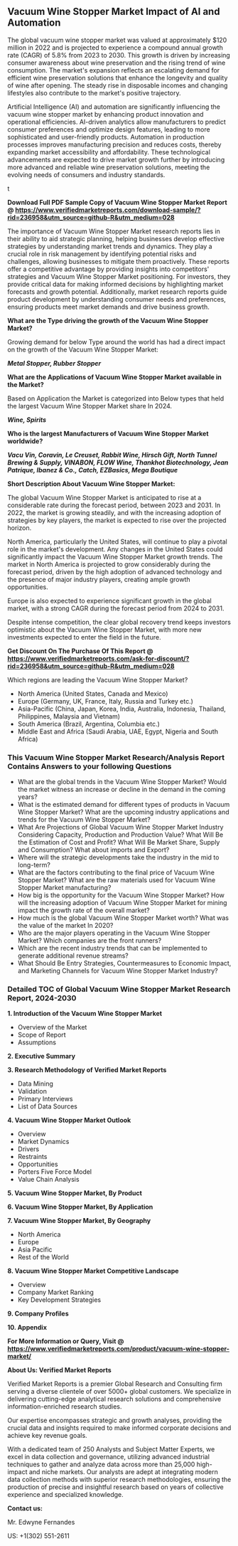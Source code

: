 <h2>Vacuum Wine Stopper Market Impact of AI and Automation</h2><p>The global vacuum wine stopper market was valued at approximately $120 million in 2022 and is projected to experience a compound annual growth rate (CAGR) of 5.8% from 2023 to 2030. This growth is driven by increasing consumer awareness about wine preservation and the rising trend of wine consumption. The market's expansion reflects an escalating demand for efficient wine preservation solutions that enhance the longevity and quality of wine after opening. The steady rise in disposable incomes and changing lifestyles also contribute to the market's positive trajectory.</p><p>Artificial Intelligence (AI) and automation are significantly influencing the vacuum wine stopper market by enhancing product innovation and operational efficiencies. AI-driven analytics allow manufacturers to predict consumer preferences and optimize design features, leading to more sophisticated and user-friendly products. Automation in production processes improves manufacturing precision and reduces costs, thereby expanding market accessibility and affordability. These technological advancements are expected to drive market growth further by introducing more advanced and reliable wine preservation solutions, meeting the evolving needs of consumers and industry standards.</p>t</p><p id="" class=""><strong>Download Full PDF Sample Copy of Vacuum Wine Stopper Market Report @ <a href="https://www.verifiedmarketreports.com/download-sample/?rid=236958&utm_source=github-R&utm_medium=028" target="_blank">https://www.verifiedmarketreports.com/download-sample/?rid=236958&utm_source=github-R&utm_medium=028</a></strong></p><p>The importance of&nbsp;Vacuum Wine Stopper Market research reports lies in their ability to aid strategic planning, helping businesses develop effective strategies by understanding market trends and dynamics. They play a crucial role in risk management by identifying potential risks and challenges, allowing businesses to mitigate them proactively. These reports offer a competitive advantage by providing insights into competitors' strategies and Vacuum Wine Stopper Market positioning. For investors, they provide critical data for making informed decisions by highlighting market forecasts and growth potential. Additionally, market research reports guide product development by understanding consumer needs and preferences, ensuring products meet market demands and drive business growth.</p><p><strong>What are the&nbsp;Type driving the growth of the Vacuum Wine Stopper Market?</strong></p><p id="" class="">Growing demand for below Type around the world has had a direct impact on the growth of the Vacuum Wine Stopper Market:</p><em><strong>Metal Stopper, Rubber Stopper</strong></em></p><strong>What are the&nbsp;Applications&nbsp;of Vacuum Wine Stopper Market available in the Market?</strong></p><p id="" class="">Based on Application the Market is categorized into Below types that held the largest Vacuum Wine Stopper Market share In 2024.</p><em><strong>Wine, Spirits</strong></em></p><strong>Who is the largest Manufacturers of Vacuum Wine Stopper Market worldwide?</strong></p><p><em><strong>Vacu Vin, Coravin, Le Creuset, Rabbit Wine, Hirsch Gift, North Tunnel Brewing & Supply, VINABON, FLOW Wine, Thankhot Biotechnology, Jean Patrique, Ibanez & Co., Catch, EZBasics, Mega Boutique</strong></em></p><p id="" class=""><strong>Short Description About Vacuum Wine Stopper Market:</strong></p><p>The global Vacuum Wine Stopper Market is anticipated to rise at a considerable rate during the forecast period, between 2023 and 2031. In 2022, the market is growing steadily, and with the increasing adoption of strategies by key players, the market is expected to rise over the projected horizon.</p><p>North America, particularly the United States, will continue to play a pivotal role in the market's development. Any changes in the United States could significantly impact the Vacuum Wine Stopper Market growth trends. The market in North America is projected to grow considerably during the forecast period, driven by the high adoption of advanced technology and the presence of major industry players, creating ample growth opportunities.</p><p>Europe is also expected to experience significant growth in the global market, with a strong CAGR during the forecast period from 2024 to 2031.</p><p>Despite intense competition, the clear global recovery trend keeps investors optimistic about the Vacuum Wine Stopper Market, with more new investments expected to enter the field in the future.</p><p id="" class=""><strong>Get Discount On The Purchase Of This Report @ <a href="https://www.verifiedmarketreports.com/ask-for-discount/?rid=236958&utm_source=github-R&utm_medium=028" target="_blank">https://www.verifiedmarketreports.com/ask-for-discount/?rid=236958&utm_source=github-R&utm_medium=028</a></strong></p>Which regions are leading the Vacuum Wine Stopper Market?</p><ul><li>North America (United States, Canada and Mexico)</li><li>Europe (Germany, UK, France, Italy, Russia and Turkey etc.)</li><li>Asia-Pacific (China, Japan, Korea, India, Australia, Indonesia, Thailand, Philippines, Malaysia and Vietnam)</li><li>South America (Brazil, Argentina, Columbia etc.)</li><li>Middle East and Africa (Saudi Arabia, UAE, Egypt, Nigeria and South Africa)</li></ul><h3 id="" class="">This Vacuum Wine Stopper Market Research/Analysis Report Contains Answers to your following Questions</h3><ul><li>What are the global trends in the Vacuum Wine Stopper Market? Would the market witness an increase or decline in the demand in the coming years?</li><li>What is the estimated demand for different types of products in Vacuum Wine Stopper Market? What are the upcoming industry applications and trends for the Vacuum Wine Stopper Market?</li><li>What Are Projections of Global Vacuum Wine Stopper Market Industry Considering Capacity, Production and Production Value? What Will Be the Estimation of Cost and Profit? What Will Be Market Share, Supply and Consumption? What about imports and Export?</li><li>Where will the strategic developments take the industry in the mid to long-term?</li><li>What are the factors contributing to the final price of Vacuum Wine Stopper Market? What are the raw materials used for Vacuum Wine Stopper Market manufacturing?</li><li>How big is the opportunity for the Vacuum Wine Stopper Market? How will the increasing adoption of Vacuum Wine Stopper Market for mining impact the growth rate of the overall market?</li><li>How much is the global Vacuum Wine Stopper Market worth? What was the value of the market In 2020?</li><li>Who are the major players operating in the Vacuum Wine Stopper Market? Which companies are the front runners?</li><li>Which are the recent industry trends that can be implemented to generate additional revenue streams?</li><li>What Should Be Entry Strategies, Countermeasures to Economic Impact, and Marketing Channels for Vacuum Wine Stopper Market Industry?</li></ul><h3 id="" class="">Detailed TOC of Global Vacuum Wine Stopper Market Research Report, 2024-2030</h3><p id="" class=""><strong>1. Introduction of the Vacuum Wine Stopper Market</strong></p><ul><li>Overview of the Market</li><li>Scope of Report</li><li>Assumptions</li></ul><p id="" class=""><strong>2. Executive Summary</strong></p><p id="" class=""><strong>3. Research Methodology of Verified Market Reports</strong></p><ul><li>Data Mining</li><li>Validation</li><li>Primary Interviews</li><li>List of Data Sources</li></ul><p id="" class=""><strong>4. Vacuum Wine Stopper Market Outlook</strong></p><ul><li>Overview</li><li>Market Dynamics</li><li>Drivers</li><li>Restraints</li><li>Opportunities</li><li>Porters Five Force Model</li><li>Value Chain Analysis</li></ul><p id="" class=""><strong>5. Vacuum Wine Stopper Market, By Product</strong></p><p id="" class=""><strong>6. Vacuum Wine Stopper Market, By Application</strong></p><p id="" class=""><strong>7. Vacuum Wine Stopper Market, By Geography</strong></p><ul><li>North America</li><li>Europe</li><li>Asia Pacific</li><li>Rest of the World</li></ul><p id="" class=""><strong>8. Vacuum Wine Stopper Market Competitive Landscape</strong></p><ul><li>Overview</li><li>Company Market Ranking</li><li>Key Development Strategies</li></ul><p id="" class=""><strong>9. Company Profiles</strong></p><p id="" class=""><strong>10. Appendix</strong></p><p id="" class=""><strong>For More Information or Query, Visit @ <a href="https://www.verifiedmarketreports.com/product/vacuum-wine-stopper-market/" target="_blank">https://www.verifiedmarketreports.com/product/vacuum-wine-stopper-market/</a></strong></p><p id="" class=""><strong>About Us: Verified Market Reports</strong></p><p id="" class="">Verified Market Reports is a premier Global Research and Consulting firm serving a diverse clientele of over 5000+ global customers. We specialize in delivering cutting-edge analytical research solutions and comprehensive information-enriched research studies.</p><p id="" class="">Our expertise encompasses strategic and growth analyses, providing the crucial data and insights required to make informed corporate decisions and achieve key revenue goals.</p><p id="" class="">With a dedicated team of 250 Analysts and Subject Matter Experts, we excel in data collection and governance, utilizing advanced industrial techniques to gather and analyze data across more than 25,000 high-impact and niche markets. Our analysts are adept at integrating modern data collection methods with superior research methodologies, ensuring the production of precise and insightful research based on years of collective experience and specialized knowledge.</p><p id="" class=""><strong>Contact us:</strong></p><p id="" class="">Mr. Edwyne Fernandes</p><p id="" class="">US: +1(302) 551-2611</p>